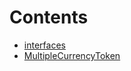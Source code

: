 

# Contents
- [interfaces](/src/token/ERC20/interfaces)
- [MultipleCurrencyToken](MultipleCurrencyToken.sol/contract.MultipleCurrencyToken.md)
